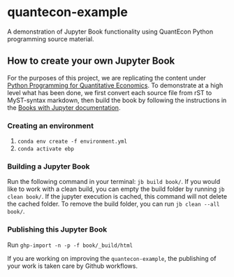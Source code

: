 # quantecon-example

A demonstration of Jupyter Book functionality using QuantEcon Python
programming source material.

## How to create your own Jupyter Book

For the purposes of this project, we are replicating the content under [Python
Programming for Quantitative Economics](https://python-programming.quantecon.org). To demonstrate at a high
level what has been done, we first convert each source file from rST to
MyST-syntax markdown, then build the book by following the instructions in the
[Books with Jupyter documentation](https://beta.jupyterbook.org/intro.html).

### Creating an environment


1. `conda env create -f environment.yml`
2.  `conda activate ebp`


### Building a Jupyter Book

Run the following command in your terminal: `jb build book/`.
If you would like to work with a clean build, you can empty the build folder by running `jb clean book/`. If the jupyter execution is cached, this command will not delete the cached folder. To remove the build folder, you can run `jb clean --all book/`.

### Publishing this Jupyter Book

Run `ghp-import -n -p -f book/_build/html`

If you are working on improving the `quantecon-example`, the publishing of your work is taken care by Github workflows.
